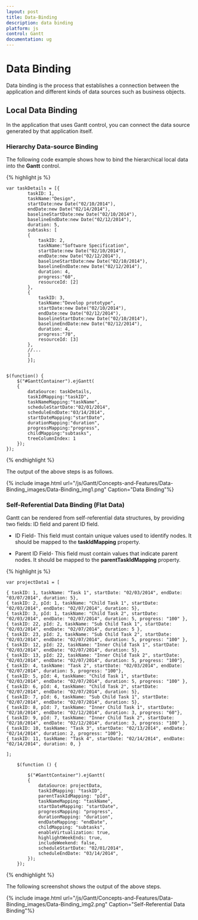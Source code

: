 ```yaml
---
layout: post
title: Data-Binding
description: data binding
platform: js
control: Gantt
documentation: ug
---
```


# Data Binding

Data binding is the process that establishes a connection between the application and different kinds of data sources such as business objects.

## Local Data Binding

In the application that uses Gantt control, you can connect the data source generated by that application itself.

### Hierarchy Data-source Binding

The following code example shows how to bind the hierarchical local data into the **Gantt** control.

{% highlight js %}

    var taskDetails = [{
            taskID: 1,
            taskName:"Design",
            startDate:new Date("02/10/2014"),
            endDate:new Date("02/14/2014"),
            baselineStartDate:new Date("02/10/2014"),
            baselineEndDate:new Date("02/12/2014"),
            duration: 5,
            subtasks: [
            { 
                taskID: 2,
                taskName:"Software Specification",
                startDate:new Date("02/10/2014"),
                endDate:new Date("02/12/2014"),
                baselineStartDate:new Date("02/10/2014"),
                baselineEndDate:new Date("02/12/2014"),
                duration: 4,
                progress:"60",
                resourceId: [2]
            },
            {
                taskID: 3,
                taskName:"Develop prototype",
                startDate:new Date("02/10/2014"),
                endDate:new Date("02/12/2014"), 
                baselineStartDate:new Date("02/10/2014"),
                baselineEndDate:new Date("02/12/2014"),
                duration: 4,
                progress:"70",
                resourceId: [3]
            },
            //...
            ]
            }];


    $(function() {
        $("#GanttContainer").ejGantt(
        {
            dataSource: taskDetails,
            taskIdMapping:"taskID",
            taskNameMapping:"taskName",
            scheduleStartDate:"02/01/2014",
            scheduleEndDate:"03/14/2014",
            startDateMapping:"startDate",
            durationMapping:"duration",
            progressMapping:"progress",
            childMapping:"subtasks",
            treeColumnIndex: 1
        });
    });


{% endhighlight %}



The output of the above steps is as follows.

{% include image.html url="/js/Gantt/Concepts-and-Features/Data-Binding_images/Data-Binding_img1.png" Caption="Data Binding"%}

### Self-Referential Data Binding (Flat Data)

Gantt can be rendered from self-referential data structures, by providing two fields: ID field and parent ID field.

* ID Field- This field must contain unique values used to identify nodes. It should be mapped to the **taskIdMapping** property.

* Parent ID Field- This field must contain values that indicate parent nodes.  It should be mapped to the **parentTaskIdMapping** property.



{% highlight js %}


    var projectData1 = [

    { taskID: 1, taskName: "Task 1", startDate: "02/03/2014", endDate: "03/07/2014", duration: 5},
    { taskID: 2, pId: 1, taskName: "Child Task 1", startDate: "02/03/2014", endDate: "02/07/2014", duration: 5},
    { taskID: 3, pId: 1, taskName: "Child Task 2", startDate: "02/03/2014", endDate: "02/07/2014", duration: 5, progress: "100" },
    { taskID: 22, pId: 2, taskName: "Sub Child Task 1", startDate: "02/03/2014", endDate: "02/07/2014", duration: 5 },
    { taskID: 23, pId: 2, taskName: "Sub Child Task 2", startDate: "02/03/2014", endDate: "02/07/2014", duration: 5, progress: "100" },
    { taskID: 12, pId: 22, taskName: "Inner Child Task 1", startDate: "02/03/2014", endDate: "02/07/2014", duration: 5},
    { taskID: 13, pId: 22, taskName: "Inner Child Task 2", startDate: "02/03/2014", endDate: "02/07/2014", duration: 5, progress: "100"},
    { taskID: 4, taskName: "Task 2", startDate: "02/03/2014", endDate: "02/07/2014", duration: 5, progress: "100"},
    { taskID: 5, pId: 4, taskName: "Child Task 1", startDate: "02/03/2014", endDate: "02/07/2014", duration: 5, progress: "100" },
    { taskID: 6, pId: 4, taskName: "Child Task 2", startDate: "02/07/2014", endDate: "02/07/2014", duration: 5},
    { taskID: 7, pId: 6, taskName: "Sub Child Task 1", startDate: "02/07/2014", endDate: "02/07/2014", duration: 5},
    { taskID: 8, pId: 7, taskName: "Inner Child Task 1", startDate: "02/10/2014", endDate: "02/12/2014", duration: 3, progress: "60"},
    { taskID: 9, pId: 7, taskName: "Inner Child Task 2", startDate: "02/10/2014", endDate: "02/12/2014", duration: 3, progress: "100" },
    { taskID: 10, taskName: "Task 3", startDate: "02/13/2014", endDate: "02/14/2014", duration: 2, progress: "100"},
    { taskID: 11, taskName: "Task 4", startDate: "02/14/2014", endDate: "02/14/2014", duration: 0, }

    ];

        $(function () {

            $("#GanttContainer").ejGantt(
            {
                dataSource: projectData,
                taskIdMapping: "taskID",
                parentTaskIdMapping: "pId",
                taskNameMapping: "taskName",
                startDateMapping: "startDate",
                progressMapping: "progress",
                durationMapping: "duration",
                endDateMapping: "endDate",
                childMapping: "subtasks",
                enableVirtualization: true,
                highlightWeekEnds: true,
                includeWeekend: false,
                scheduleStartDate: "02/01/2014",
                scheduleEndDate: "03/14/2014",
            });
        });


{% endhighlight %}



The following screenshot shows the output of the above steps.

{% include image.html url="/js/Gantt/Concepts-and-Features/Data-Binding_images/Data-Binding_img2.png" Caption="Self-Referential Data Binding"%}

